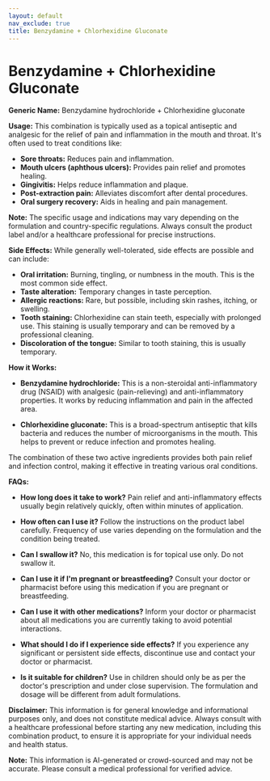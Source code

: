 ```yaml
---
layout: default
nav_exclude: true
title: Benzydamine + Chlorhexidine Gluconate
---
```


# Benzydamine + Chlorhexidine Gluconate

**Generic Name:** Benzydamine hydrochloride + Chlorhexidine gluconate

**Usage:** This combination is typically used as a topical antiseptic and analgesic for the relief of pain and inflammation in the mouth and throat.  It's often used to treat conditions like:

* **Sore throats:**  Reduces pain and inflammation.
* **Mouth ulcers (aphthous ulcers):** Provides pain relief and promotes healing.
* **Gingivitis:** Helps reduce inflammation and plaque.
* **Post-extraction pain:** Alleviates discomfort after dental procedures.
* **Oral surgery recovery:** Aids in healing and pain management.

**Note:**  The specific usage and indications may vary depending on the formulation and country-specific regulations. Always consult the product label and/or a healthcare professional for precise instructions.


**Side Effects:**  While generally well-tolerated, side effects are possible and can include:

* **Oral irritation:** Burning, tingling, or numbness in the mouth. This is the most common side effect.
* **Taste alteration:** Temporary changes in taste perception.
* **Allergic reactions:**  Rare, but possible, including skin rashes, itching, or swelling.
* **Tooth staining:** Chlorhexidine can stain teeth, especially with prolonged use. This staining is usually temporary and can be removed by a professional cleaning.
* **Discoloration of the tongue:** Similar to tooth staining, this is usually temporary.


**How it Works:**

* **Benzydamine hydrochloride:** This is a non-steroidal anti-inflammatory drug (NSAID) with analgesic (pain-relieving) and anti-inflammatory properties. It works by reducing inflammation and pain in the affected area.

* **Chlorhexidine gluconate:** This is a broad-spectrum antiseptic that kills bacteria and reduces the number of microorganisms in the mouth. This helps to prevent or reduce infection and promotes healing.


The combination of these two active ingredients provides both pain relief and infection control, making it effective in treating various oral conditions.


**FAQs:**

* **How long does it take to work?**  Pain relief and anti-inflammatory effects usually begin relatively quickly, often within minutes of application.

* **How often can I use it?** Follow the instructions on the product label carefully.  Frequency of use varies depending on the formulation and the condition being treated.

* **Can I swallow it?** No, this medication is for topical use only.  Do not swallow it.

* **Can I use it if I'm pregnant or breastfeeding?** Consult your doctor or pharmacist before using this medication if you are pregnant or breastfeeding.

* **Can I use it with other medications?** Inform your doctor or pharmacist about all medications you are currently taking to avoid potential interactions.

* **What should I do if I experience side effects?** If you experience any significant or persistent side effects, discontinue use and contact your doctor or pharmacist.

* **Is it suitable for children?**  Use in children should only be as per the doctor's prescription and under close supervision.  The formulation and dosage will be different from adult formulations.

**Disclaimer:** This information is for general knowledge and informational purposes only, and does not constitute medical advice.  Always consult with a healthcare professional before starting any new medication, including this combination product, to ensure it is appropriate for your individual needs and health status.


**Note:** This information is AI-generated or crowd-sourced and may not be accurate. Please consult a medical professional for verified advice.